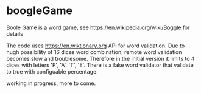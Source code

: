 # boogleGame

Boole Game is a word game, see https://en.wikipedia.org/wiki/Boggle for details

The code uses https://en.wiktionary.org API for word validation. 
Due to hugh possibility of 16 dices word combination, remote word validation becomes slow and troublesome. Therefore in the initial version
it limits to 4 dices with letters 'P', 'A', 'T', 'E'.
There is a fake word validator that validate to true with configuable percentage.

working in progress, more to come.
